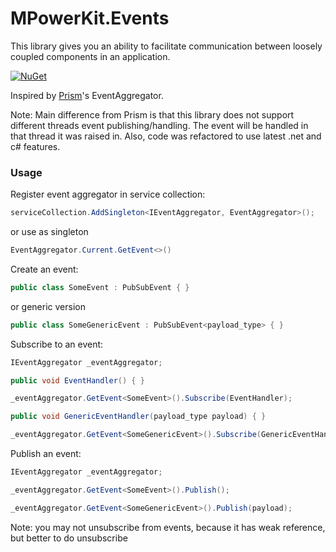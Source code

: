 # MPowerKit.Events

This library gives you an ability to facilitate communication between loosely coupled components in an application.

[![NuGet](https://img.shields.io/nuget/v/MPowerKit.Events.svg?maxAge=2592000)](https://www.nuget.org/packages/MPowerKit.Events)

Inspired by [Prism](https://prismlibrary.com/docs/event-aggregator.html)'s EventAggregator.

Note: Main difference from Prism is that this library does not support different threads event publishing/handling. The event will be handled in that thread it was raised in. Also, code was refactored to use latest .net and c# features.

### Usage

Register event aggregator in service collection:

```csharp
serviceCollection.AddSingleton<IEventAggregator, EventAggregator>();
```

or use as singleton

```csharp
EventAggregator.Current.GetEvent<>()
```

Create an event:

```csharp
public class SomeEvent : PubSubEvent { }
```

or generic version

```csharp
public class SomeGenericEvent : PubSubEvent<payload_type> { }
```

Subscribe to an event:

```csharp
IEventAggregator _eventAggregator;

public void EventHandler() { }

_eventAggregator.GetEvent<SomeEvent>().Subscribe(EventHandler);

public void GenericEventHandler(payload_type payload) { }

_eventAggregator.GetEvent<SomeGenericEvent>().Subscribe(GenericEventHandler);
```

Publish an event:

```csharp
IEventAggregator _eventAggregator;

_eventAggregator.GetEvent<SomeEvent>().Publish();

_eventAggregator.GetEvent<SomeGenericEvent>().Publish(payload);
```

Note: you may not unsubscribe from events, because it has weak reference, but better to do unsubscribe
